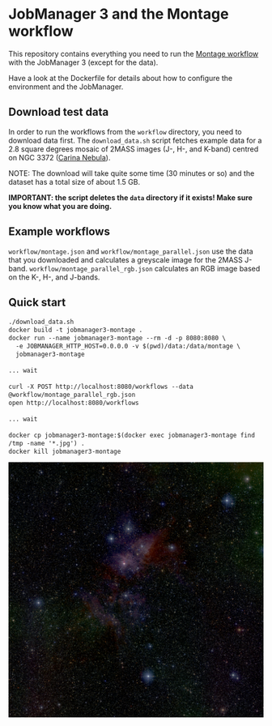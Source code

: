 # JobManager 3 and the Montage workflow

This repository contains everything you need to run the
[Montage workflow](http://montage.ipac.caltech.edu/) with the JobManager 3
(except for the data).

Have a look at the Dockerfile for details about how to configure the
environment and the JobManager.

## Download test data

In order to run the workflows from the `workflow` directory, you need to
download data first. The `download_data.sh` script fetches example data for
a 2.8 square degrees mosaic of 2MASS images (J-, H-, and K-band) centred on
NGC 3372 ([Carina Nebula](https://en.wikipedia.org/wiki/Carina_Nebula)).

NOTE: The download will take quite some time (30 minutes or so) and the
dataset has a total size of about 1.5 GB.

**IMPORTANT: the script deletes the `data` directory if it exists! Make sure
you know what you are doing.**

## Example workflows

`workflow/montage.json` and `workflow/montage_parallel.json` use the data that
you downloaded and calculates a greyscale image for the 2MASS J-band.
`workflow/montage_parallel_rgb.json` calculates an RGB image based on the
K-, H-, and J-bands.

## Quick start

    ./download_data.sh
    docker build -t jobmanager3-montage .
    docker run --name jobmanager3-montage --rm -d -p 8080:8080 \
      -e JOBMANAGER_HTTP_HOST=0.0.0.0 -v $(pwd)/data:/data/montage \
      jobmanager3-montage

    ... wait

    curl -X POST http://localhost:8080/workflows --data @workflow/montage_parallel_rgb.json
    open http://localhost:8080/workflows

    ... wait

    docker cp jobmanager3-montage:$(docker exec jobmanager3-montage find /tmp -name '*.jpg') .
    docker kill jobmanager3-montage

![Carina Nebula](result_rgb.jpg "Carina Nebula")
